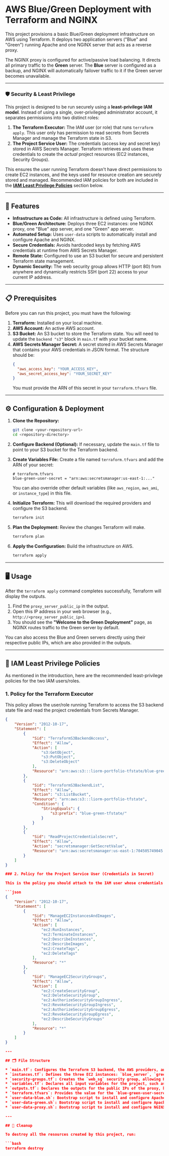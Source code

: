 # AWS Blue/Green Deployment with Terraform and NGINX

This project provisions a basic Blue/Green deployment infrastructure on AWS using Terraform. It deploys two application servers ("Blue" and "Green") running Apache and one NGINX server that acts as a reverse proxy.

The NGINX proxy is configured for active/passive load balancing. It directs all primary traffic to the **Green** server. The **Blue** server is configured as a backup, and NGINX will automatically failover traffic to it if the Green server becomes unavailable.

---

### 🛡️ Security & Least Privilege

This project is designed to be run securely using a **least-privilege IAM model**. Instead of using a single, over-privileged administrator account, it separates permissions into two distinct roles:

1.  **The Terraform Executor:** The IAM user (or role) that runs `terraform apply`. This user only has permission to read secrets from Secrets Manager and manage the Terraform state in S3.
2.  **The Project Service User:** The credentials (access key and secret key) stored in AWS Secrets Manager. Terraform retrieves and uses these credentials to create the *actual* project resources (EC2 instances, Security Groups).

This ensures the user running Terraform doesn't have direct permissions to create EC2 instances, and the keys used for resource creation are securely stored and managed. Recommended IAM policies for both are included in the **[IAM Least Privilege Policies](#-iam-least-privilege-policies)** section below.

---

## 🚀 Features

* **Infrastructure as Code:** All infrastructure is defined using Terraform.
* **Blue/Green Architecture:** Deploys three EC2 instances: one NGINX proxy, one "Blue" app server, and one "Green" app server.
* **Automated Setup:** Uses `user-data` scripts to automatically install and configure Apache and NGINX.
* **Secure Credentials:** Avoids hardcoded keys by fetching AWS credentials at runtime from AWS Secrets Manager.
* **Remote State:** Configured to use an S3 bucket for secure and persistent Terraform state management.
* **Dynamic Security:** The web security group allows HTTP (port 80) from anywhere and dynamically restricts SSH (port 22) access to your current IP address.

---

## 📋 Prerequisites

Before you can run this project, you must have the following:

1.  **Terraform:** Installed on your local machine.
2.  **AWS Account:** An active AWS account.
3.  **S3 Bucket:** An S3 bucket to store the Terraform state. You will need to update the `backend "s3"` block in `main.tf` with your bucket name.
4.  **AWS Secrets Manager Secret:** A secret stored in AWS Secrets Manager that contains your AWS credentials in JSON format. The structure should be:
    ```json
    {
      "aws_access_key": "YOUR_ACCESS_KEY",
      "aws_secret_access_key": "YOUR_SECRET_KEY"
    }
    ```
    You must provide the ARN of this secret in your `terraform.tfvars` file.

---

## ⚙️ Configuration & Deployment

1.  **Clone the Repository:**
    ```sh
    git clone <your-repository-url>
    cd <repository-directory>
    ```

2.  **Configure Backend (Optional):**
    If necessary, update the `main.tf` file to point to your S3 bucket for the Terraform backend.

3.  **Create Variables File:**
    Create a file named `terraform.tfvars` and add the ARN of your secret:
    ```hcl
    # terraform.tfvars
    blue-green-user-secret = "arn:aws:secretsmanager:us-east-1:..."
    ```
    You can also override other default variables (like `aws_region`, `aws_ami`, or `instance_type`) in this file.

4.  **Initialize Terraform:**
    This will download the required providers and configure the S3 backend.
    ```sh
    terraform init
    ```

5.  **Plan the Deployment:**
    Review the changes Terraform will make.
    ```sh
    terraform plan
    ```

6.  **Apply the Configuration:**
    Build the infrastructure on AWS.
    ```sh
    terraform apply
    ```

---

## 🖥️ Usage

After the `terraform apply` command completes successfully, Terraform will display the outputs.

1.  Find the `proxy_server_public_ip` in the output.
2.  Open this IP address in your web browser (e.g., `http://<proxy_server_public_ip>`).
3.  You should see the **"Welcome to the Green Deployment"** page, as NGINX routes traffic to the Green server by default.

You can also access the Blue and Green servers directly using their respective public IPs, which are also provided in the outputs.

---

## 🔐 IAM Least Privilege Policies

As mentioned in the introduction, here are the recommended least-privilege policies for the two IAM users/roles.

### 1. Policy for the Terraform Executor

This policy allows the user/role running Terraform to access the S3 backend state file and read the project credentials from Secrets Manager.

```json
{
    "Version": "2012-10-17",
    "Statement": [
        {
            "Sid": "TerraformS3BackendAccess",
            "Effect": "Allow",
            "Action": [
                "s3:GetObject",
                "s3:PutObject",
                "s3:DeleteObject"
            ],
            "Resource": "arn:aws:s3:::liorm-portfolio-tfstate/blue-green-tfstate/terraform.tfstate"
        },
        {
            "Sid": "TerraformS3BackendList",
            "Effect": "Allow",
            "Action": "s3:ListBucket",
            "Resource": "arn:aws:s3:::liorm-portfolio-tfstate",
            "Condition": {
                "StringEquals": {
                    "s3:prefix": "blue-green-tfstate/"
                }
            }
        },
        {
            "Sid": "ReadProjectCredentialsSecret",
            "Effect": "Allow",
            "Action": "secretsmanager:GetSecretValue",
            "Resource": "arn:aws:secretsmanager:us-east-1:704505749045:secret:blue-green-creds-qazpEp"
        }
    ]
}

### 2. Policy for the Project Service User (Credentials in Secret)

This is the policy you should attach to the IAM user whose credentials are stored in the `blue-green-creds-qazpEp` secret. It grants only the permissions needed to create, manage, and describe the EC2 instances and security groups defined in this project.

```json
{
    "Version": "2012-10-17",
    "Statement": [
        {
            "Sid": "ManageEC2InstancesAndImages",
            "Effect": "Allow",
            "Action": [
                "ec2:RunInstances",
                "ec2:TerminateInstances",
                "ec2:DescribeInstances",
                "ec2:DescribeImages",
                "ec2:CreateTags",
                "ec2:DeleteTags"
            ],
            "Resource": "*"
        },
        {
            "Sid": "ManageEC2SecurityGroups",
            "Effect": "Allow",
            "Action": [
                "ec2:CreateSecurityGroup",
                "ec2:DeleteSecurityGroup",
                "ec2:AuthorizeSecurityGroupIngress",
                "ec2:RevokeSecurityGroupIngress",
                "ec2:AuthorizeSecurityGroupEgress",
                "ec2:RevokeSecurityGroupEgress",
                "ec2:DescribeSecurityGroups"
            ],
            "Resource": "*"
        }
    ]
}

---

## 🗂️ File Structure

* `main.tf`: Configures the Terraform S3 backend, the AWS providers, and the data source to fetch credentials from AWS Secrets Manager.
* `instances.tf`: Defines the three EC2 instances: `blue_server`, `green_server`, and `proxy_server`.
* `security-groups.tf`: Creates the `web_sg` security group, allowing HTTP from anywhere and SSH from your IP.
* `variables.tf`: Declares all input variables for the project, such as `aws_region`, `aws_ami`, and `blue-green-user-secret`.
* `outputs.tf`: Declares the outputs for the public IPs of the proxy, blue, and green servers.
* `terraform.tfvars`: Provides the value for the `blue-green-user-secret` variable.
* `user-data-blue.sh`: Bootstrap script to install and configure Apache for the "Blue" deployment.
* `user-data-green.sh`: Bootstrap script to install and configure Apache for the "Green" deployment.
* `user-data-proxy.sh`: Bootstrap script to install and configure NGINX as a reverse proxy, using the private IPs of the blue and green servers.

---

## 🧹 Cleanup

To destroy all the resources created by this project, run:

```bash
terraform destroy
